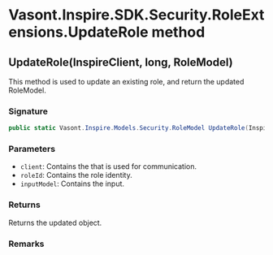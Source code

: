 # Vasont.Inspire.SDK.Security.RoleExtensions.UpdateRole method
## UpdateRole(InspireClient, long, RoleModel)
This method is used to update an existing role, and return the updated RoleModel.

### Signature
```csharp
public static Vasont.Inspire.Models.Security.RoleModel UpdateRole(InspireClient client, long roleId, RoleModel inputModel)
```
### Parameters
- `client`: Contains the  that is used for communication.
- `roleId`: Contains the role identity.
- `inputModel`: Contains the  input.

### Returns
Returns the updated  object.
### Remarks

